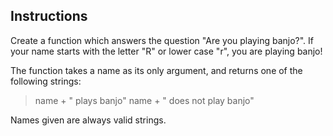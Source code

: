 ## Instructions
Create a function which answers the question "Are you playing banjo?".
If your name starts with the letter "R" or lower case "r", you are playing banjo!

The function takes a name as its only argument, and returns one of the following strings:

> name + " plays banjo" 
> name + " does not play banjo"

Names given are always valid strings.